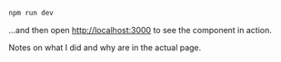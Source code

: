 ```bash
npm run dev
```
...and then open [http://localhost:3000](localhost:3000) to see the component in action.

Notes on what I did and why are in the actual page.

